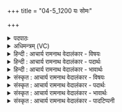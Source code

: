 +++
title = "04-5_1200 यः सोमः"

+++
<details><summary>पदपाठः</summary>

यः। सो꣡मः꣢꣯। क꣣ल꣡शे꣢षु। आ। अ꣣न्त꣡रिति꣢। प꣣वि꣡त्रे꣢। आ꣡हि꣢꣯तः। आ। हि꣣तः। त꣢म्। इ꣡न्दुः꣢꣯। प꣡रि꣢꣯। स꣣स्वजे। १२००।
</details>

<details><summary>अधिमन्त्रम् (VC)</summary>

- पवमानः सोमः
- असितः काश्यपो देवलो वा
- गायत्री
- षड्जः
</details>

<details><summary>हिन्दी : आचार्य रामनाथ वेदालंकार - विषयः</summary>

अगले मन्त्र में परमात्मा और जीवात्मा के मिलन का वर्णन है।
</details>

<details><summary>हिन्दी : आचार्य रामनाथ वेदालंकार - पदार्थः</summary>

पदार्थान्वय -  (यः सोमः)जो जगत् को रचनेवाला,सर्वान्तर्यामी,रस का भण्डार,परम आह्लादक परमेश्वर(कलशेषु)बहुत सी कलाओं से युक्त शरीरों में(आ)निहित हैऔर(अन्तः पवित्रे)पवित्र हृदय के अन्दर भी(आहितः)विद्यमान है, (तम्)उस परमेश्वर को(इन्दुः)तेजस्वी जीवात्मा(परिषस्वजे)आलिङ्गन करता है ॥५॥
</details>

<details><summary>हिन्दी : आचार्य रामनाथ वेदालंकार - भावार्थः</summary>

भावार्थ -  परमात्मा की शरण का सहारा लेना जीवात्मा को परमानन्दायक होता है ॥५॥
</details>

<details><summary>संस्कृत : आचार्य रामनाथ वेदालंकार - विषयः</summary>

अथ परमात्मजीवात्मनोः संगमं वर्णयति।
</details>

<details><summary>संस्कृत : आचार्य रामनाथ वेदालंकार - पदार्थः</summary>

पदार्थान्वय -  (यः सोमः)यो जगत्स्रष्टा सर्वान्तर्यामी रसागारः परमाह्लादकः परमेश्वरः(कलशेषु)बहुकलायुक्तेषु शरीरेषु।[कलशः कस्मात्?कला अस्मिञ्छेरते मात्राः। निरु० ११।१०]।(आ)आहितोऽस्ति,किञ्च(अन्तः पवित्रे)पवित्रहृदयाभ्यन्तरेऽपि(आहितः)विद्यमानो वर्तते, (तम्)परमेश्वरम्(इन्दुः)दीप्तो जीवात्मा(परिषस्वजे)पर्यालिङ्गति।[ष्वञ्ज,परिष्वङ्गे,भ्वादिः]॥५॥
</details>

<details><summary>संस्कृत : आचार्य रामनाथ वेदालंकार - भावार्थः</summary>

भावार्थ -  परमात्मशरणावलम्बनं जीवात्मनः परमाह्लादकरं जायते ॥५॥
</details>

<details><summary>संस्कृत : आचार्य रामनाथ वेदालंकार - पादटिप्पनी</summary>

टिप्पनी -   १.ऋ० ९।१२।५,‘क॒लशे॒ष्वाँ’इति पाठः।
</details>